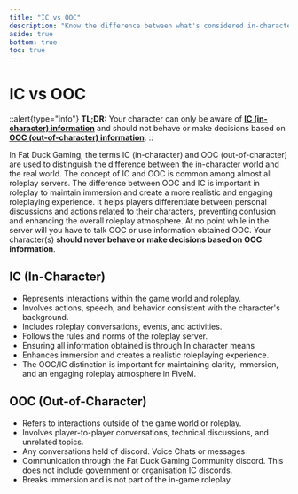 ```yaml
---
title: "IC vs OOC"
description: "Know the difference between what's considered in-character (IC) and out-of-character (OOC)"
aside: true
bottom: true
toc: true
---
```


# IC vs OOC

::alert{type="info"}
**TL;DR:** Your character can only be aware of [**IC (in-character) information**](#ic-in-character) and should not behave or make decisions based on [**OOC (out-of-character) information**](#ooc-out-of-character).
::

In Fat Duck Gaming, the terms IC (in-character) and OOC (out-of-character) are used to distinguish the difference between the in-character world and the real world. The concept of IC and OOC is common among almost all roleplay servers. The difference between OOC and IC is important in roleplay to maintain immersion and create a more realistic and engaging roleplaying experience. It helps players differentiate between personal discussions and actions related to their characters, preventing confusion and enhancing the overall roleplay atmosphere. At no point while in the server will you have to talk OOC or use information obtained OOC. Your character(s) **should never behave or make decisions based on OOC information**.

## IC (In-Character)

- Represents interactions within the game world and roleplay.
- Involves actions, speech, and behavior consistent with the character's background.
- Includes roleplay conversations, events, and activities.
- Follows the rules and norms of the roleplay server.
- Ensuring all information obtained is through In character means
- Enhances immersion and creates a realistic roleplaying experience.
- The OOC/IC distinction is important for maintaining clarity, immersion, and an engaging roleplay atmosphere in FiveM.

## OOC (Out-of-Character)

- Refers to interactions outside of the game world or roleplay.
- Involves player-to-player conversations, technical discussions, and unrelated topics.
- Any conversations held of discord. Voice Chats or messages
- Communication through the Fat Duck Gaming Community discord. This does not include government or organisation IC discords.
- Breaks immersion and is not part of the in-game roleplay.
